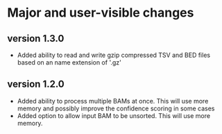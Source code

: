 # Major and user-visible changes

## version 1.3.0
* Added ability to read and write gzip compressed TSV and BED files based on an name
  extension of '.gz'

## version 1.2.0
* Added ability to process multiple BAMs at once.  This will use more memory
  and possibly improve the confidence scoring in some cases
* Added option to allow input BAM to be unsorted.  This will use more memory.
